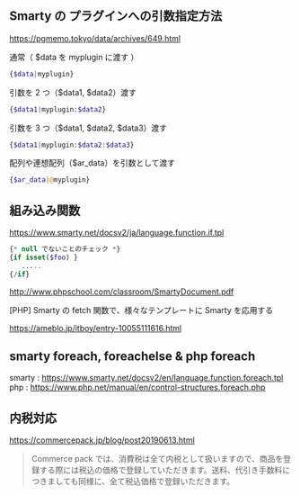 ## Smarty の プラグインへの引数指定方法

https://pgmemo.tokyo/data/archives/649.html

通常（ \$data を myplugin に渡す ）

```php
{$data|myplugin}
```

引数を 2 つ（$data1, $data2）渡す

```php
{$data1|myplugin:$data2}
```

引数を 3 つ（$data1, $data2, \$data3）渡す

```php
{$data1|myplugin:$data2:$data3}
```

配列や連想配列（\$ar_data）を引数として渡す

```php
{$ar_data|@myplugin}
```

## 組み込み関数

https://www.smarty.net/docsv2/ja/language.function.if.tpl

```php
{* null でないことのチェック *}
{if isset($foo) }
   .....
{/if}
```

http://www.phpschool.com/classroom/SmartyDocument.pdf

[PHP] Smarty の fetch 関数で、様々なテンプレートに Smarty を応用する

https://ameblo.jp/itboy/entry-10055111616.html

## smarty foreach, foreachelse & php foreach

smarty : https://www.smarty.net/docsv2/en/language.function.foreach.tpl  
php : https://www.php.net/manual/en/control-structures.foreach.php

## 内税対応

https://commercepack.jp/blog/post20190613.html  
> Commerce pack では、消費税は全て内税として扱いますので、商品を登録する際には税込の価格で登録していただきます。送料、代引き手数料につきましても同様に、全て税込価格で登録いただきます。